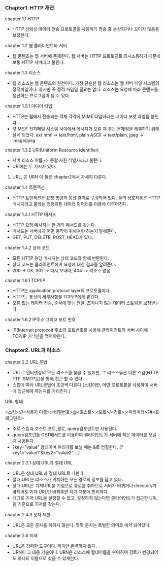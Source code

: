 <h3>Chapter1. HTTP 개관</h3>

chapter 1.1 HTTP

- HTTP 신뢰성  데이터 전송 프로토콜을 사용하기 전송 중 손상되거나 꼬이지 않음을 보장한다.

chapter 1.2 웹 클라이언트와 서버

- 웹 콘텐츠는 웹 서버에 존재한다. 웹 서버는 HTTP 프로토콜로 의사소통하기 때문에 보통 HTTP 서버라고 불린다.

chapter 1.3 리소스

- 웹 리소스는 웹 콘텐츠의 원천이다. 가장 단순한 웹 리소스는 웹 서버 파일 시스템의 정적파일이다.
하지만 꼭 정적 파일일 필요는 없다. 리소스는 요청에 따라 콘텐츠를 생산하는 프로그램이 될 수 있다.

chapter 1.3.1 미디어 타입

- HTTP는 웹에서 전송되는 객체 각각에 MIME 타입이라는 데이터 포맷 라벨을 붙인다.
- MIME은 전자메일 시스템 사이에서 메시지가 오갈 때 겪는 문제점을 해결하기 위해 설계 되었다.
ex) html -> text/html, plain ASCII -> text/plain, jpeg -> image/jpeg

chapter 1.3.2 URI(Uniform Resource Identifier)

- 서버 리소스 이름 -> 통합 자원 식별자라고 불린다.
- URI에는 두 가지가 있다.
1) URL, 2) URN 이 둘은 chapter2에서 자세히 다룬다.

chapter 1.4 트랜잭션

- HTTP 트랜잭션은 요청 명령과 응답 결과로 구성되어 있다. 둘의 상호작용은 HTTP 메시지라고 불리는 정형화된 데이터 덩어리를 이용해 이루어진다.

chapter 1.4.1 HTTP 메서드

- HTTP 요청 메시지는 한 개의 메서드를 갖는다.
- 메서드는 서버에게 어떤 동작이 취해져야 하는지 말해준다.
- GET, PUT, DELETE, POST, HEAD가 있다.

chapter 1.4.2 상태 코드

- 모든 HTTP 응답 메시지는 상태 코드와 함께 반환된다.
- 상태 코드는 클라이언트에게 요청에 대한 결과를 알려준다.
- 200 -> OK, 302 -> 다시 보내라, 404 -> 리소스 없음

chapter 1.6.1 TCP/IP

- HTTP는 application protocol layer의 프로토콜이다.
- HTTP는 통신의 세부사항을 TCP/IP에게 맡긴다.
- 오류 없는 데이터 전송, 순서에 맞는 전달, 조각나지 않는 데이터 스트림을 보장받는다.

chapter 1.6.2 IP주소 그리고 포트 번호

- IP(Internet protocol) 주소와 포트번호를 사용해 클라이언트와 서버 사이에 TCP/IP 커넥션을 맺어야한다.

<h3>Chapter2. URL과 리소스</h3>

chapter 2.2 URL 문법

- URL로 인터넷상의 모든 리소스를 찾을 수 있지만, 그 리소스들은 다른 스킴(HTTP, FTP, SMTP등)을 통해 접근 할 수 있다.
- 스킴에 따라 URL문법이 조금씩 다르다.(스킴이란, 어떤 프로토콜을 사용하여 서버에 접근해야 하는지를 가리킨다.)

URL 형태

<스킴>://<사용자 이름>:<비밀번호>@<호스트>:<포트>/<경로>;<파라미터>?<query>#<프래그먼트>

- 주로 스킴과 호스트,포트,경로, query컴포넌트만 사용된다.
- query컴포넌틑 GET메서드를 이용하여 클라이언트가 서버에 작은 데이터를 보낼 때 사용된다.
- ?key="value" 형태이며 여러개를 보낼 때는 &로 연결한다.
(?key1="value1"&key2="value2"....)

chapter 2.3.1 상대 URL과 절대 URL

- URL은 상대 URL과 절대 URL로 나뉜다.
- 절대 URL은 리소스가 위치하는 모든 경로의 정보를 담고 있다.
- 상대 URL은 기저URL을 기점으로 경로를 취하므로 서버가 바뀌거나 directory가 바뀌어도 기저 URL만 바꿔주면 되기 때문에 편리하다.
- <BASE>태그로 기저 URL을 설정할 수 있고, 설정하지 않는다면 클라이언트가 접근한 URL을 기준으로 기저를 갖는다.

chapter 2.4.3 문자 제한

- URL은 모든 문자를 취하지 않는다. 몇몇 문자는 특별한 의미로 예약 되어있다.

chapter 2.6 미래
- URL은 강력한 도구이다. 하지만 완벽하지 않다.
- URN이 그 대응 기술이다. URN은 리소스에 절대이름을 부여하여 경로가 변경되어도 하나의 이름으로 찾을 수 있게한다.
